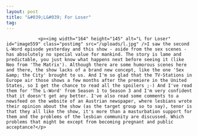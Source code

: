 ```yaml
---
layout: post
title: "&#039;L&#039; For Loser"
tag: 
---
```



                <p><img width="164" height="145" alt="L for Loser" id="image559" class="postimg" src="/uploads/l.jpg" />I saw the second L-Word episode yesterday and this show - aside from the sex scenes - has absolutely no special value for mankind. The story is lame and predictable, you just know what happens next before seeing it (like Neo from 'The Matrix'). Although there are some humorous scenes here and there, the show lacks of a brand new concept, like the one 'Sex &amp; the City' brought to us. And I'm so glad that the TV-Stations in Europe air those shows a few months after the premiere in the United States, so I get the chance to read all the spoilers ;-) And I've read them for 'The L-Word' from Season 1 to Season 3 and I'm very confident that it doesn't get any better. I've also read some comments to a newsfeed on the website of an Austrian newspaper, where lesbians wrote their opinion about the show (as the target group so to say), tenor is that they all like the show, it's more than a masturbation support for them and the problems of the lesbian community are discussed. Which problems that might be except from becoming pregnant and public acceptance?</p>
            
